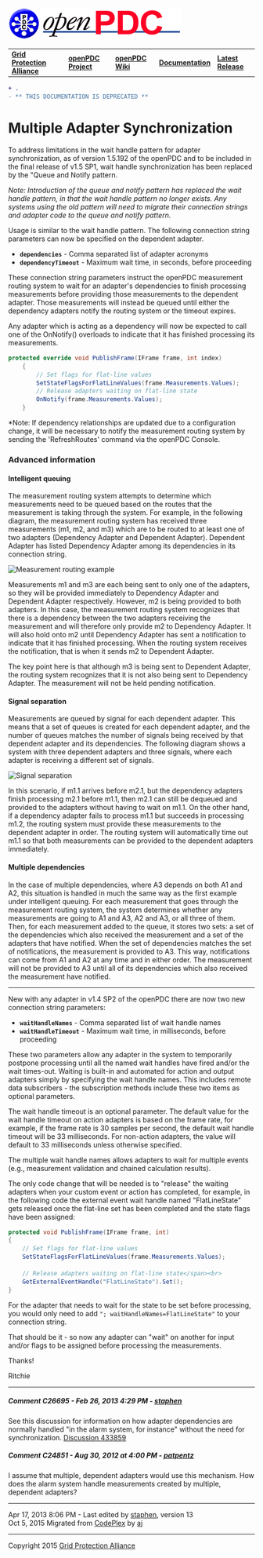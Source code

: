 [![The Open Source Phasor Data Concentrator](openPDC_Logo.png)](openPDC_Home.md "The Open Source Phasor Data Concentrator")

|   |   |   |   |   |
|---|---|---|---|---|
| **[Grid Protection Alliance](http://www.gridprotectionalliance.org "Grid Protection Alliance Home Page")** | **[openPDC Project](https://github.com/GridProtectionAlliance/openPDC "openPDC Project on GitHub")** | **[openPDC Wiki](https://github.com/GridProtectionAlliance/openPDC/wiki)** | **[Documentation](https://github.com/GridProtectionAlliance/openPDC/wiki/Documentation)** | **[Latest Release](https://github.com/GridProtectionAlliance/openPDC/releases "openPDC Releases Home Page")** |

```diff
+ .
- ** THIS DOCUMENTATION IS DEPRECATED **
```

# Multiple Adapter Synchronization

To address limitations in the wait handle pattern for adapter synchronization, as of version 1.5.192 of the openPDC and to be included in the final release of v1.5 SP1, wait handle synchronization has been replaced by the "Queue and Notify pattern.

*Note: Introduction of the queue and notify pattern has replaced the wait handle pattern, in that the wait handle pattern no longer exists. Any systems using the old pattern will need to migrate their connection strings and adapter code to the queue and notify pattern.*

Usage is similar to the wait handle pattern. The following connection string parameters can now be specified on the dependent adapter.

- **`dependencies`** - Comma separated list of adapter acronyms
- **`dependencyTimeout`** - Maximum wait time, in seconds, before proceeding

These connection string parameters instruct the openPDC measurement routing system to wait for an adapter's dependencies to finish processing measurements before providing those measurements to the dependent adapter. Those measurements will instead be queued until either the dependency adapters notify the routing system or the timeout expires.

Any adapter which is acting as a dependency will now be expected to call one of the OnNotify() overloads to indicate that it has finished processing its measurements.

```cs
protected override void PublishFrame(IFrame frame, int index)
    {
        // Set flags for flat-line values
        SetStateFlagsForFlatLineValues(frame.Measurements.Values);
        // Release adapters waiting on flat-line state
        OnNotify(frame.Measurements.Values);
    }
```

*Note: If dependency relationships are updated due to a configuration change, it will be necessary to notify the measurement routing system by sending the 'RefreshRoutes' command via the openPDC Console.

### Advanced information

#### Intelligent queuing

The measurement routing system attempts to determine which measurements need to be queued based on the routes that the measurement is taking through the system. For example, in the following diagram, the measurement routing system has received three measurements (m1, m2, and m3) which are to be routed to at least one of two adapters (Dependency Adapter and Dependent Adapter). Dependent Adapter has listed Dependency Adapter among its dependencies in its connection string.

![](Developers_Multiple_Adapter_Synchronization.files/queue-and-notify.png "Measurement routing example")

Measurements m1 and m3 are each being sent to only one of the adapters, so they will be provided immediately to Dependency Adapter and Dependent Adapter respectively. However, m2 is being provided to both adapters. In this case, the measurement routing system recognizes that there is a dependency between the two adapters receiving the measurement and will therefore only provide m2 to Dependency Adapter. It will also hold onto m2 until Dependency Adapter has sent a notification to indicate that it has finished processing. When the routing system receives the notification, that is when it sends m2 to Dependent Adapter.

The key point here is that although m3 is being sent to Dependent Adapter, the routing system recognizes that it is not also being sent to Dependency Adapter. The measurement will not be held pending notification.

#### Signal separation

Measurements are queued by signal for each dependent adapter. This means that a set of queues is created for each dependent adapter, and the number of queues matches the number of signals being received by that dependent adapter and its dependencies. The following diagram shows a system with three dependent adapters and three signals, where each adapter is receiving a different set of signals.

![](Developers_Multiple_Adapter_Synchronization.files/signal-separation.png "Signal separation")

In this scenario, if m1.1 arrives before m2.1, but the dependency adapters finish processing m2.1 before m1.1, then m2.1 can still be dequeued and provided to the adapters without having to wait on m1.1. On the other hand, if a dependency adapter fails to process m1.1 but succeeds in processing m1.2, the routing system must provide these measurements to the dependent adapter in order. The routing system will automatically time out m1.1 so that both measurements can be provided to the dependent adapters immediately.

#### Multiple dependencies

In the case of multiple dependencies, where A3 depends on both A1 and A2, this situation is handled in much the same way as the first example under intelligent queuing. For each measurement that goes through the measurement routing system, the system determines whether any measurements are going to A1 and A3, A2 and A3, or all three of them. Then, for each measurement added to the queue, it stores two sets: a set of the dependencies which also received the measurement and a set of the adapters that have notified. When the set of dependencies matches the set of notifications, the measurement is provided to A3. This way, notifications can come from A1 and A2 at any time and in either order. The measurement will not be provided to A3 until all of its dependencies which also received the measurement have notified.

---

New with any adapter in v1.4 SP2 of the openPDC there are now two new connection string parameters:

- **`waitHandleNames`** - Comma separated list of wait handle names
- **`waitHandleTimeout`** - Maximum wait time, in milliseconds, before proceeding

These two parameters allow any adapter in the system to temporarily postpone processing until all the named wait handles have fired and/or the wait times-out. Waiting is built-in and automated for action and output adapters simply by specifying the wait handle names. This includes remote data subscribers - the subscription methods include these two items as optional parameters.

The wait handle timeout is an optional parameter. The default value for the wait handle timeout on action adapters is based on the frame rate, for example, if the frame rate is 30 samples per second, the default wait handle timeout will be 33 milliseconds. For non-action adapters, the value will default to 33 milliseconds unless otherwise specified.

The multiple wait handle names allows adapters to wait for multiple events (e.g., measurement validation and chained calculation results).

The only code change that will be needed is to "release" the waiting adapters when your custom event or action has completed, for example, in the following code the external event wait handle named "FlatLineState" gets released once the flat-line set has been completed and the state flags have been assigned:

```cs
protected void PublishFrame(IFrame frame, int)
{
    // Set flags for flat-line values
    SetStateFlagsForFlatLineValues(frame.Measurements.Values);

    // Release adapters waiting on flat-line state</span><br>
    GetExternalEventHandle("FlatLineState").Set();
}
```

For the adapter that needs to wait for the state to be set before processing, you would only need to add `"; waitHandleNames=FlatLineState"`
 to your connection string.
 
That should be it - so now any adapter can "wait" on another for input and/or flags to be assigned before processing the measurements.

Thanks!

Ritchie

---

##### Comment C26695 - Feb 26, 2013 4:29 PM - [staphen](http://www.codeplex.com/site/users/view/staphen)

See this discussion for information on how adapter dependencies are normally handled "in the alarm system, for instance" without the need for synchronization. [Discussion 433859](Developers_Multiple_Adapter_Synchronization.files/Discussion_433859.md)

##### Comment C24851 - Aug 30, 2012 at 4:00 PM - [patpentz](http://www.codeplex.com/site/users/view/patpentz)

I assume that multiple, dependent adapters would use this mechanism. How does the alarm system handle measurements created by multiple, dependent adapters?

---

Apr 17, 2013 8:06 PM - Last edited by [staphen](http://www.codeplex.com/site/users/view/staphen), version 13<br />
Oct 5, 2015 Migrated from [CodePlex](http://openpdc.codeplex.com/wikipage?title=Adapter%20Synchronization%20%28Developers%29) by [aj](https://github.com/ajstadlin)

---

Copyright 2015 [Grid Protection Alliance](http://www.gridprotectionalliance.org)
